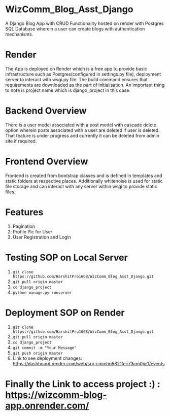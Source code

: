 # WizComm_Blog_Asst_Django
A Django Blog App with CRUD Functionality hosted on render with Postgres SQL Database wherein a user can create blogs with authentication mechanisms. 

# Render
The App is deployed on Render which is a free app to provide basic infrastructure such as Postgres(configured in settings.py file), deployment server to interact with wsgi.py file. The build command ensures that requirements are downloaded as the part of initialisation. An important thing to note is project name which is django_project in this case.

# Backend Overview
There is a user model associated with a post model with cascade delete option wherein posts associated with a user are deleted if user is deleted. That feature is under progress and currently it can be deleted from admin site if required.

# Frontend Overview
Frontend is created from bootstrap classes and is defined in templates and static folders at respective places. Additionally whitenoise is used for static file storage and can interact with any server within wsgi to provide static files.

# Features
1. Pagination
2. Profile Pic for User
3. User Registration and Login

# Testing SOP on Local Server

1. `git clone https://github.com/HarshitPro1608/WizComm_Blog_Asst_Django.git`
2. `git pull origin master`
3. `cd django_project`
4. `python manage.py runserver`

# Deployment SOP on Render

1. `git clone https://github.com/HarshitPro1608/WizComm_Blog_Asst_Django.git`
2. `git pull origin master`
3. `cd django_project`
4. `git commit -m "Your Message"`
5. `git push origin master`
6. Link to see deployment changes: https://dashboard.render.com/web/srv-cmmhq5821fec73cm0ju0/events

# Finally the Link to access project :) : https://wizcomm-blog-app.onrender.com/

